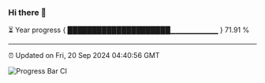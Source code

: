 ### Hi there 👋

⏳ Year progress { █████████████████████▁▁▁▁▁▁▁▁▁ } 71.91 %

---

⏰ Updated on Fri, 20 Sep 2024 04:40:56 GMT

![Progress Bar CI](https://github.com/IshwaranRudhara/GIT-ACTION/workflows/Progress%20Bar%20CI/badge.svg)
